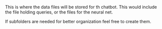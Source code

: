 This is where the data files will be stored for th chatbot.
This would include the file holding queries, or the files for the neural net.

If subfolders are needed for better organization feel free to create them.
